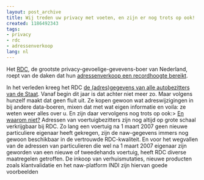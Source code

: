 ```yaml
---
layout: post_archive
title: Wij treden uw privacy met voeten, en zijn er nog trots op ook!
created: 1186492343
tags:
- privacy
- rdc
- adressenverkoop
lang: nl
---
```

Het [RDC](https://www.rdc.nl/Portal/nl-NL/Home.htm), de grootste privacy-gevoelige-gevevens-boer van Nederland, roept van de daken dat hun [adressenverkoop een recordhoogte bereikt](https://www.rdc.nl/Portal/nl-NL/Nieuws/Productnieuws/Adressenverkoop+RDC+op+recordhoogte.htm).

In het verleden kreeg het RDC [de (adres)gegevens van alle autobezitters van de Staat](http://www.sargasso.nl/archief/2007/01/23/het-is-maar-wat-u-privacy-gevoelig-noemt/). Vanaf begin dit jaar is dat achter niet meer zo. Maar volgens hunzelf maakt dat geen fluit uit. Ze kopen gewoon wat adreswijzigingen in bij andere data-boeren, mixen dat met wat eigen informatie en voila: ze weten weer alles over u. En zijn daar vervolgens nog trots op ook:<!--break-->> [En waarom niet?](https://www.rdc.nl/Portal/nl-NL/Nieuws/Productnieuws/Adressenverkoop+RDC+op+recordhoogte.htm) Adressen van voertuigbezitters zijn nog altijd op grote schaal verkrijgbaar bij RDC. Zo lang een voertuig na 1 maart 2007 geen nieuwe particuliere eigenaar heeft gekregen, zijn de naw-gegevens immers nog gewoon beschikbaar in de vertrouwde RDC-kwaliteit. En voor het wegvallen van de adressen van particulieren die wel na 1 maart 2007 eigenaar zijn geworden van een nieuwe of tweedehands voertuig, heeft RDC diverse maatregelen getroffen. De inkoop van verhuismutaties, nieuwe producten zoals klantvalidatie en het naw-platform INDI zijn hiervan goede voorbeelden
